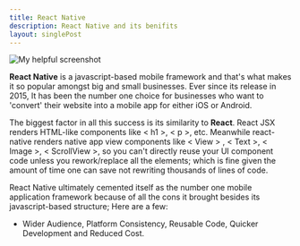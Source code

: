 ```yaml
---
title: React Native
description: React Native and its benifits
layout: singlePost
---
```


![My helpful screenshot](/memory-lane/images/native.png)

**React Native** is a javascript-based mobile framework and that's what makes it so popular amongst big and small businesses. Ever since its release in 2015, It has been the number one choice for businesses who want to 'convert' their website into a mobile app for either iOS or Android.

The biggest factor in all this success is its similarity to **React**. React JSX renders HTML-like components like < h1 >, < p >, etc. Meanwhile react-native renders native app view components like < View > , < Text >, < Image >, < ScrollView >, so you can't directly reuse your UI component code unless you rework/replace all the elements; which is fine given the amount of time one can save not rewriting thousands of lines of code.

React Native ultimately cemented itself as the number one mobile application framework because of all the cons it brought besides its javascript-based structure; Here are a few:
- Wider Audience, Platform Consistency, Reusable Code, Quicker Development and Reduced Cost. 
